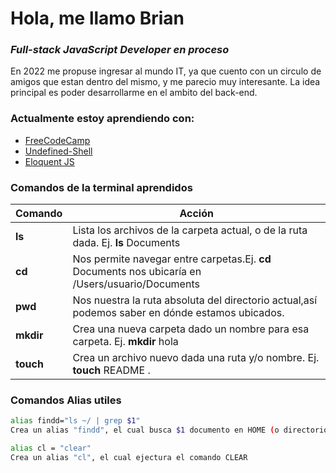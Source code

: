 # Hola, me llamo Brian
### _Full-stack JavaScript Developer en proceso_

En 2022 me propuse ingresar al mundo IT, ya que cuento con un circulo de amigos que estan dentro del mismo, y me parecio muy interesante. 
La idea principal es poder desarrollarme en el ambito del back-end.

### Actualmente estoy aprendiendo con:

- [FreeCodeCamp](https://www.freecodecamp.org/espanol/learn/)
- [Undefined-Shell](https://undefined.academy/#contenidos)
- [Eloquent JS](https://eloquentjs-es.thedojo.mx/index.html)


### Comandos de la terminal aprendidos

| Comando   | Acción                                                                                          |
| ------    | ------                                                                                          |
| **ls**    | Lista los archivos de la carpeta actual, o de la ruta dada. Ej. **ls** Documents                |
| **cd**    | Nos permite navegar entre carpetas.Ej. **cd** Documents nos ubicaría en /Users/usuario/Documents|
| **pwd**   | Nos nuestra la ruta absoluta del directorio actual,así podemos saber en dónde estamos ubicados. |
| **mkdir** | Crea una nueva carpeta dado un nombre para esa carpeta. Ej. **mkdir** hola                      |
| **touch** | Crea un archivo nuevo dada una ruta y/o nombre. Ej. **touch** README .                          |


### Comandos Alias utiles

```sh
alias findd="ls ~/ | grep $1"
Crea un alias "findd", el cual busca $1 documento en HOME (o directorio agregado al alias) .
```

```sh
alias cl = "clear"
Crea un alias "cl", el cual ejectura el comando CLEAR
```
